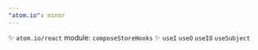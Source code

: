 ```yaml
---
"atom.io": minor
---
```


✨ `atom.io/react` module: `composeStoreHooks` ✨ `useI` `useO` `useIO` `useSubject`
